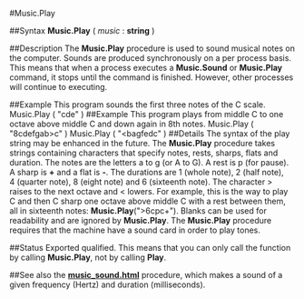 
#Music.Play

##Syntax
**Music.Play** ( *music* : **string** )

##Description
The **Music.Play** procedure is used to sound musical notes on the computer.
Sounds are produced synchronously on a per process basis. This means that when a process executes a **Music.Sound** or **Music.Play** command, it stops until the command is finished. However, other processes will continue to executing.

##Example
This program sounds the first three notes of the C scale.
        Music.Play ( "cde" )
##Example
This program plays from middle C to one octave above middle C and down again in 8th notes.
        Music.Play ( "8cdefgab>c" )
        Music.Play ( "<bagfedc" )
##Details
The syntax of the play string may be enhanced in the future.
The **Music.Play** procedure takes strings containing characters that specify notes, rests, sharps, flats and duration. The notes are the letters a to g (or A to G). A rest is p (for pause). A sharp is **+** and a flat is **-**. The durations are 1 (whole note), 2 (half note), 4 (quarter note), 8 (eight note) and 6 (sixteenth note). The character > raises to the next octave and < lowers. For example, this is the way to play C and then C sharp one octave above middle C with a rest between them, all in sixteenth notes:  **Music.Play**(">6cpc+"). Blanks can be used for readability and are ignored by **Music.Play**.
The **Music.Play** procedure requires that the machine have a sound card in order to play tones.

##Status
Exported qualified.
This means that you can only call the function by calling **Music.Play**, not by calling **Play**.

##See also
the **[music_sound.html](Music.Sound)** procedure, which makes a sound of a given frequency (Hertz) and duration (milliseconds).
